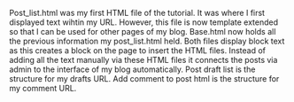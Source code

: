 Post_list.html was my first HTML file of the tutorial. It was where I first displayed text wihtin my URL.
However, this file is now template extended so that I can be used for other pages of my blog.
Base.html now holds all the previous information my post_list.html held.
Both files display block text as this creates a block on the page to insert the HTML files.
Instead of adding all the text manually via these HTML files it connects the posts via admin to the interface of my blog automatically.
Post draft list is the structure for my drafts URL.
Add comment to post html is the structure for my comment URL.
